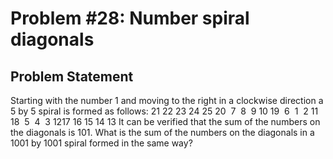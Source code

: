 # Problem #28: Number spiral diagonals 

## Problem Statement 

Starting with the number 1 and moving to the right in a clockwise direction a 5 by 5 spiral is formed as follows:
21 22 23 24 25
20  7  8  9 10
19  6  1  2 11
18  5  4  3 1217 16 15 14 13
It can be verified that the sum of the numbers on the diagonals is 101.
What is the sum of the numbers on the diagonals in a 1001 by 1001 spiral formed in the same way?
